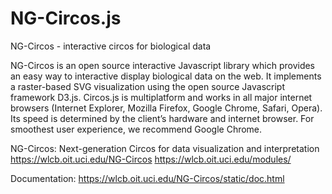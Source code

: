 # NG-Circos.js
NG-Circos - interactive circos for biological data

NG-Circos is an open source interactive Javascript library which provides an easy way to interactive display biological data on the web. It implements a raster-based SVG visualization using the open source Javascript framework D3.js. Circos.js is multiplatform and works in all major internet browsers (Internet Explorer, Mozilla Firefox, Google Chrome, Safari, Opera). Its speed is determined by the client’s hardware and internet browser. For smoothest user experience, we recommend Google Chrome.

NG-Circos: Next-generation Circos for data visualization and interpretation
https://wlcb.oit.uci.edu/NG-Circos
https://wlcb.oit.uci.edu/modules/

Documentation:
https://wlcb.oit.uci.edu/NG-Circos/static/doc.html








